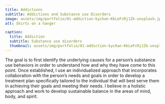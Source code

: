 ```yaml
---
title: Addictions
subtitle: Addictions and Substance use Disorders
image: assets/img/portfolio/01-addiction-kychan-KkLeFcRj1Zk-unsplash.jpg
alt: Shirts on a hanger

caption:
  title: Addiction
  subtitle: Substance use disorders
  thumbnail: assets/img/portfolio/01-addiction-kychan-KkLeFcRj1Zk-unsplash-thumbnail.jpg
---
```


The goal is to first identify the underlying causes for a person’s substance use behaviors in order to understand how and why they have come to this point.  Once established, I use an individualized approach that incorporates collaboration with the person’s needs and goals in order to develop a treatment plan specifically tailored to the individual that will best serve them in achieving their goals and meeting their needs.  I believe in a holistic approach and work to develop sustainable balance in the areas of mind, body, and spirit.
